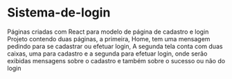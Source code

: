 # Sistema-de-login
Páginas criadas com React para modelo de página de cadastro e login
Projeto contendo duas páginas, a primeira, Home,  tem uma mensagem pedindo para se cadastrar ou efetuar login,
A segunda tela conta com duas caixas, uma para cadastro e a segunda para efetuar login, onde serâo exibidas mensagens sobre o cadastro e também sobre o sucesso ou não do login
